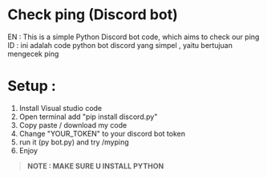 # Check ping (Discord bot) 
EN : This is a simple Python Discord bot code, which aims to check our ping
ID : ini adalah code python bot discord yang simpel , yaitu bertujuan mengecek ping 

# Setup :
1. Install Visual studio code
2. Open terminal add "pip install discord.py"
3. Copy paste / download my code
4. Change "YOUR_TOKEN" to your discord bot token
5. run it (py bot.py) and try /myping
6. Enjoy

> **NOTE : MAKE SURE U INSTALL PYTHON** 
